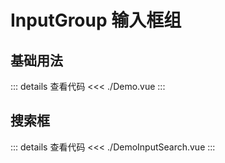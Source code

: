 # InputGroup 输入框组

<script setup>
import Demo from './Demo.vue'
import DemoInputSearch from './DemoInputSearch.vue'
</script>

## 基础用法

<Demo></Demo>

::: details 查看代码
<<< ./Demo.vue
:::

## 搜索框

<DemoInputSearch></DemoInputSearch>

::: details 查看代码
<<< ./DemoInputSearch.vue
:::
